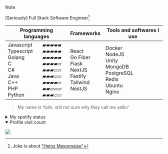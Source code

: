 > [!NOTE]  
> [Seriously] Full Stack Software Engineer[^1]


<table>
    <thead>
        <tr>
            <th colspan="2">Programming languages</td>
            <th>Frameworks</td>
            <th>Tools and softwares I use</td>
        </tr>
    </thead>
        <tr>
            <td>
              <div>Javascript</div>
              <div>Typescript</div>
              <div>Golang</div>
              <div>C</div>  
              <div>C#</div>  
              <div>Java</div>  
              <div>C++</div>  
              <div>PHP</div>  
              <div>Python</div>  
            </td>
            <td>
              <div>▰▰▰▰▰</div>
              <div>▰▰▰▰▰</div>
              <div>▰▰▰▰▰</div>
              <div>▰▰▰▰▱</div>
              <div>▰▰▰▱▱</div>
              <div>▰▰▰▱▱</div>
              <div>▰▰▰▰▱</div>
              <div>▰▰▱▱▱</div>
              <div>▰▰▰▱▱</div>
            </td>
            <td>
              <div>React</div>
              <div>Go Fiber</div>
              <div>Flask</div>
              <div>NextJS</div>
              <div>Fastify</div>
              <div>Tailwind</div>
              <div>NestJS</div>
            </td>
            <td>
              <div>Docker</div>
              <div>NodeJS</div>
              <div>Unity</div>
              <div>MongoDB</div>
              <div>PostgreSQL</div>
              <div>Redis</div>
              <div>Ubuntu</div>
              <div>Nginx</div>
            </td>
        </tr>
</table>

> My name is Yalin, still not sure why they call me yellin'

<details>
  <summary>My spotify status</summary>
<p>
<a href="https://github.com/yalinn" target="_blank" >
  <img width="150" src="https://img.yalin.app/yalinn" title="my spotify profile" />
</a>
</p>
</details>
<details open>
  <summary>Profile visit count</summary>
<p>
<a href="https://github.com/yalinn" target="_blank" >
  <img src="https://profile-counter.glitch.me/{Tantoony}/count.svg" />
</a>
</p>
</details>

[^1]: Joke is about ["Heinz Mayonnaise"](https://d36rz30b5p7lsd.cloudfront.net/640/1605611158753.1752524011.png)
